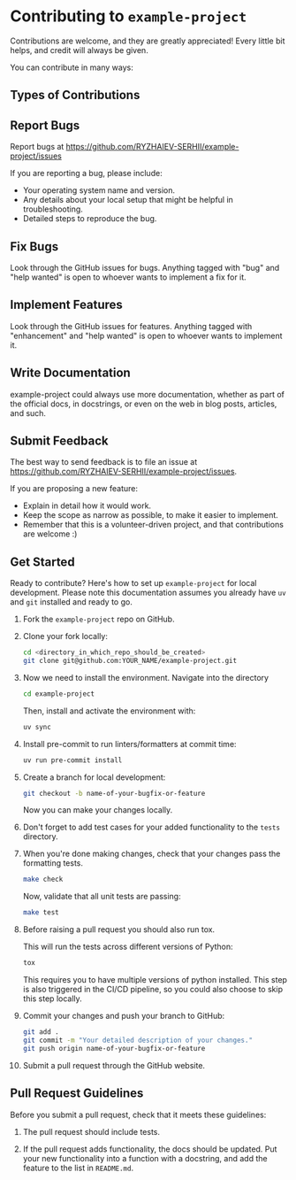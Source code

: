 # Contributing to `example-project`

Contributions are welcome, and they are greatly appreciated!
Every little bit helps, and credit will always be given.

You can contribute in many ways:

## Types of Contributions

## Report Bugs

Report bugs at <https://github.com/RYZHAIEV-SERHII/example-project/issues>

If you are reporting a bug, please include:

- Your operating system name and version.
- Any details about your local setup that might be helpful in troubleshooting.
- Detailed steps to reproduce the bug.

## Fix Bugs

Look through the GitHub issues for bugs.
Anything tagged with "bug" and "help wanted" is open to whoever wants to implement a fix for it.

## Implement Features

Look through the GitHub issues for features.
Anything tagged with "enhancement" and "help wanted" is open to whoever wants to implement it.

## Write Documentation

example-project could always use more documentation, whether as part of the official docs, in docstrings, or even on the web in blog posts, articles, and such.

## Submit Feedback

The best way to send feedback is to file an issue at <https://github.com/RYZHAIEV-SERHII/example-project/issues>.

If you are proposing a new feature:

- Explain in detail how it would work.
- Keep the scope as narrow as possible, to make it easier to implement.
- Remember that this is a volunteer-driven project, and that contributions
  are welcome :)

## Get Started

Ready to contribute? Here's how to set up `example-project` for local development.
Please note this documentation assumes you already have `uv` and `git` installed and ready to go.

1. Fork the `example-project` repo on GitHub.

2. Clone your fork locally:

    ```bash
    cd <directory_in_which_repo_should_be_created>
    git clone git@github.com:YOUR_NAME/example-project.git
    ```

3. Now we need to install the environment. Navigate into the directory

    ```bash
    cd example-project
    ```

    Then, install and activate the environment with:

    ```bash
    uv sync
    ```

4. Install pre-commit to run linters/formatters at commit time:

    ```bash
    uv run pre-commit install
    ```

5. Create a branch for local development:

    ```bash
    git checkout -b name-of-your-bugfix-or-feature
    ```

    Now you can make your changes locally.

6. Don't forget to add test cases for your added functionality to the `tests` directory.

7. When you're done making changes, check that your changes pass the formatting tests.

    ```bash
    make check
    ```

    Now, validate that all unit tests are passing:

    ```bash
    make test
    ```

8. Before raising a pull request you should also run tox.

    This will run the tests across different versions of Python:

    ```bash
    tox
    ```

    This requires you to have multiple versions of python installed.
    This step is also triggered in the CI/CD pipeline, so you could also choose to skip this step locally.

9. Commit your changes and push your branch to GitHub:

    ```bash
    git add .
    git commit -m "Your detailed description of your changes."
    git push origin name-of-your-bugfix-or-feature
    ```

10. Submit a pull request through the GitHub website.

## Pull Request Guidelines

Before you submit a pull request, check that it meets these guidelines:

1. The pull request should include tests.

2. If the pull request adds functionality, the docs should be updated.
   Put your new functionality into a function with a docstring, and add the feature to the list in `README.md`.
